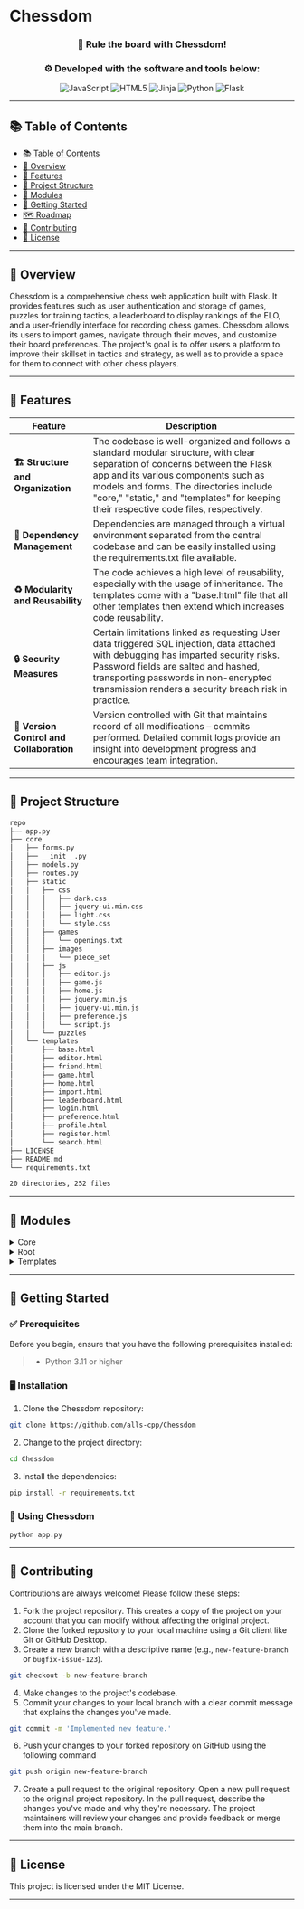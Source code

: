 <i class="fa fa-chess"></i>
<br>
<h1>
Chessdom 
</h1>
<h3 align="center">👑 Rule the board with Chessdom!</h3>
<h3 align="center">⚙️ Developed with the software and tools below:</h3>

<p align="center">
<img src="https://img.shields.io/badge/JavaScript-F7DF1E.svg?style=for-the-badge&logo=JavaScript&logoColor=black" alt="JavaScript" />
<img src="https://img.shields.io/badge/HTML5-E34F26.svg?style=for-the-badge&logo=HTML5&logoColor=white" alt="HTML5" />
<img src="https://img.shields.io/badge/Jinja-B41717.svg?style=for-the-badge&logo=Jinja&logoColor=white" alt="Jinja" />
<img src="https://img.shields.io/badge/Python-3776AB.svg?style=for-the-badge&logo=Python&logoColor=white" alt="Python" />
<img src="https://img.shields.io/badge/Flask-000000.svg?style=for-the-badge&logo=Flask&logoColor=white" alt="Flask" />
</p>
</div>

---

## 📚 Table of Contents
- [📚 Table of Contents](#-table-of-contents)
- [📍 Overview](#-overview)
- [💫 Features](#-features)
- [📂 Project Structure](#project-structure)
- [🧩 Modules](#modules)
- [🚀 Getting Started](#-getting-started)
- [🗺 Roadmap](#-roadmap)
- [🤝 Contributing](#-contributing)
- [📄 License](#-license)

---


## 📍 Overview

Chessdom is a comprehensive chess web application built with Flask. It provides features such as user authentication and storage of games, puzzles for training tactics, a leaderboard to display rankings of the ELO, and a user-friendly interface for recording chess games. Chessdom allows its users to import games, navigate through their moves, and customize their board preferences. The project's goal is to offer users a platform to improve their skillset in tactics and strategy, as well as to provide a space for them to connect with other chess players.

---

## 💫 Features

Feature | Description |
|---|---|
| **🏗 Structure and Organization** | The codebase is well-organized and follows a standard modular structure, with clear separation of concerns between the Flask app and its various components such as models and forms. The directories include "core," "static," and "templates" for keeping their respective code files, respectively. |
| **🧩 Dependency Management** | Dependencies are managed through a virtual environment separated from the central codebase and can be easily installed using the requirements.txt file available. |
| **♻️ Modularity and Reusability** | The code achieves a high level of reusability, especially with the usage of inheritance. The templates come with a "base.html" file that all other templates then extend which increases code reusability. |
| **🔒 Security Measures** | Certain limitations linked as requesting User data triggered SQL injection, data attached with debugging has imparted security risks. Password fields are salted and hashed, transporting passwords in non-encrypted transmission renders a security breach risk in practice. |
| **🔄 Version Control and Collaboration** | Version controlled with Git that maintains record of all modifications – commits performed. Detailed commit logs provide an insight into development progress and encourages team integration. |-Only these following columns that contains the analysis needed due to lack of information on other features.

---


## 📂 Project Structure


```bash
repo
├── app.py
├── core
│   ├── forms.py
│   ├── __init__.py
│   ├── models.py
│   ├── routes.py
│   ├── static
│   │   ├── css
│   │   │   ├── dark.css
│   │   │   ├── jquery-ui.min.css
│   │   │   ├── light.css
│   │   │   └── style.css
│   │   ├── games
│   │   │   └── openings.txt
│   │   ├── images
│   │   │   └── piece_set
│   │   ├── js
│   │   │   ├── editor.js
│   │   │   ├── game.js
│   │   │   ├── home.js
│   │   │   ├── jquery.min.js
│   │   │   ├── jquery-ui.min.js
│   │   │   ├── preference.js
│   │   │   └── script.js
│   │   └── puzzles
│   └── templates
│       ├── base.html
│       ├── editor.html
│       ├── friend.html
│       ├── game.html
│       ├── home.html
│       ├── import.html
│       ├── leaderboard.html
│       ├── login.html
│       ├── preference.html
│       ├── profile.html
│       ├── register.html
│       └── search.html
├── LICENSE
├── README.md
└── requirements.txt

20 directories, 252 files
```

---

## 🧩 Modules

<details closed><summary>Core</summary>

| File      | Summary                                                                                                                                                                                                                                                                                                                                                                                                                                                                                            | Module         |
|:----------|:---------------------------------------------------------------------------------------------------------------------------------------------------------------------------------------------------------------------------------------------------------------------------------------------------------------------------------------------------------------------------------------------------------------------------------------------------------------------------------------------------|:---------------|
| forms.py  | The provided code snippet contains various FlaskForms that define fields and validators for user input in a Flask application. The RegisterForm, LoginForm, SearchForm, GameForm, EditorForm and PreferenceForm contain a range of text inputs, select fields, password and file fields accompanied by data validation logic to ensure correct data types and input formats. The views utilizing these forms implement the backend logic required for desired website functionality.               | core/forms.py  |
| models.py | The code represents a Flask app with a database containing several tables (User, Game, Friend, Preference, Puzzle, PuzzleAttempted, PuzzleStats). The User table has methods for setting and checking password hashes. Other tables represent data about users, games, puzzles. Functions are defined for loading users, setting user avatars, and formatting model objects as strings. | core/models.py |
| routes.py | The routes.py file represents the core of the website, defining how the various pages and features interact with the user and handle requests and responses. The main features of the file are: management of the main pages, user authentication, user interaction, viewing and editing matches, management of preferences and rankings, and user search. | core/routes.py |

</details>

<details closed><summary>Root</summary>

| File   | Summary                                                                                                                                                                                                                                                                                 | Module   |
|:-------|:----------------------------------------------------------------------------------------------------------------------------------------------------------------------------------------------------------------------------------------------------------------------------------------|:---------|
| app.py | This code initializes the Flask application from a core module and runs it in debug mode. | app.py   |

</details>

<details closed><summary>Templates</summary>

| File             | Summary                                                                                                                                                                                                                                                                                                                                                                                                                                             | Module                          |
|:-----------------|:----------------------------------------------------------------------------------------------------------------------------------------------------------------------------------------------------------------------------------------------------------------------------------------------------------------------------------------------------------------------------------------------------------------------------------------------------|:--------------------------------|
| leaderboard.html | This is a HTML code snippet that extends a base file and defines a page with a leaderboard. It populates the leaderboard with data from a database and displays each user’s username, profile picture, ELO rating, number of solved problems, and the total number of attempts for the problems. It also generates clickable links to each user’s profile page.                                                                                     | core/templates/leaderboard.html |
| profile.html     | This code snippet extends a base HTML template and presents a user profile with a user avatar, username, and various statistics. It also displays a list of games played by the user and their outcomes. The code composition includes several conditional statements that depend on whether the current user is authenticated and various conditions that determine the visibility of information such as'Preferences','Follow' and'Played games'. | core/templates/profile.html     |
| game.html        | The provided code snippet is a HTML and JavaScript webpage that shows a chessboard with the players' names on its side, and allows the user to navigate through previous and next moves using buttons. Additionally, the script is provided with the necessary variables to represent the chess set pieces, the game's history, and the colors of each player's pieces.                                                                             | core/templates/game.html        |
| friend.html      | The code snippet extends a base HTML template and populates the'title' and'content' blocks to render a user's friend list. If no friends are detected, a message is displayed to that effect. Otherwise, a list of the user's friends is shown, including their avatars, usernames, last seen date and their individual ELO scores. Clicking on a friend's username takes the user to their profile page, as defined in the'url_for' function.      | core/templates/friend.html      |
| login.html       | The code renders a login page that extends from a base HTML file. It creates a form with fields for username and password. The form has error message display functionality if the input is invalid. It also includes a link to register for those who don't have an account and a submit button to log in.                                                                                                                                         | core/templates/login.html       |
| search.html      | This HTML code snippet extends a "base.html" template and creates a search form with a search input for a username or email. Upon submission, the resulting users are displayed in a list format, including their avatar, username, and Elo score. If no user is found, a message is displayed.                                                                                                                                                     | core/templates/search.html      |
| register.html    | This code snippet extends a base HTML file and defines a register page's content. It creates a form with fields for username, email, password, and confirmation password. User form inputs are validated, and error messages appear when necessary. Additionally, there are links provided for authentication purposes.                                                                                                                             | core/templates/register.html    |
| preference.html  | This code snippet extends a base HTML template and displays a form where users can set preferences for a chess game, including their about me text, preferred piece set, and board colors. The form posts to the server for updating the preferences. The snippet also loads JS files for configuring the preferences form.                                                                                                                         | core/templates/preference.html  |
| import.html      | The code snippet extends the base.html file and displays a form for importing Chess games. The form includes fields for players' names, moves made, and game result, and provides the option to upload a file. The submit button on the form allows users to add imported Chess games to a database.                                                                                                                                                | core/templates/import.html      |
| home.html        | The code is a Jinja template for a chess game website's home page. It includes a chessboard and a box containing information about the game, including the current player's rating and options for making a move or getting a hint. JavaScript scripts are included that utilize data about the game's state and configuration.                                                                                                                     | core/templates/home.html        |
| editor.html      | The provided code is an HTML and JavaScript based chessboard GUI editor. It uses a grid system to represent the chessboard and allows users to input and edit a chess game position using FEN (Forsyth-Edwards Notation). It also enables users to reset or clear the chessboard, and to customize the piece set, turn, and castling options for the game.                                                                                          | core/templates/editor.html      |
| base.html        | This is a code snippet for an HTML page that features responsive navigation, dynamic theme switching, message flashing, and integrated Bootstrap and jQuery libraries. It also comes with several pre-defined routing functionalities, such as home page, search, leaderboard, editor, profile, import, login, and registration.                                                                                                                    | core/templates/base.html        |

</details>

---

## 🚀 Getting Started

### ✅ Prerequisites

Before you begin, ensure that you have the following prerequisites installed:
> - Python 3.11 or higher

### 🖥 Installation

1. Clone the Chessdom repository:
```sh
git clone https://github.com/alls-cpp/Chessdom
```

2. Change to the project directory:
```sh
cd Chessdom
```

3. Install the dependencies:
```sh
pip install -r requirements.txt
```

### 🤖 Using Chessdom

```sh
python app.py
```


---

## 🤝 Contributing

Contributions are always welcome! Please follow these steps:
1. Fork the project repository. This creates a copy of the project on your account that you can modify without affecting the original project.
2. Clone the forked repository to your local machine using a Git client like Git or GitHub Desktop.
3. Create a new branch with a descriptive name (e.g., `new-feature-branch` or `bugfix-issue-123`).
```sh
git checkout -b new-feature-branch
```
4. Make changes to the project's codebase.
5. Commit your changes to your local branch with a clear commit message that explains the changes you've made.
```sh
git commit -m 'Implemented new feature.'
```
6. Push your changes to your forked repository on GitHub using the following command
```sh
git push origin new-feature-branch
```
7. Create a pull request to the original repository.
Open a new pull request to the original project repository. In the pull request, describe the changes you've made and why they're necessary.
The project maintainers will review your changes and provide feedback or merge them into the main branch.

---

## 📄 License

This project is licensed under the MIT License.

---
